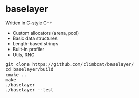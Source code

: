 # baselayer

Written in C-style C++

- Custom allocators (arena, pool)
- Basic data structures
- Length-based strings
- Built-in profiler
- Utils, RNG

<pre>
git clone https://github.com/climbcat/baselayer/
cd baselayer/build
cmake ..
make
./baselayer
./baselayer --test
</pre>
